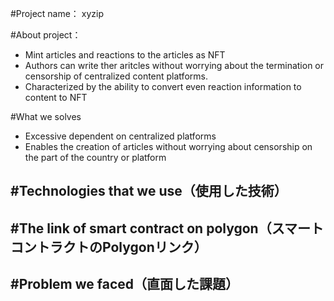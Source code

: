 #Project name：
xyzip

#About project：
  - Mint articles and reactions to the articles as NFT
  - Authors can write ther aritcles without worrying about the termination or censorship of centralized content platforms.
  - Characterized by the ability to convert even reaction information to content to NFT

#What we solves
  - Excessive dependent on centralized platforms
  - Enables the creation of articles without worrying about censorship on the part of the country or platform

#Technologies that we use（使用した技術）
  - 
#The link of smart contract on polygon（スマートコントラクトのPolygonリンク）
  - 
#Problem we faced（直面した課題）
  - 
